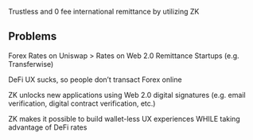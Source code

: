Trustless and 0 fee international remittance by utilizing ZK

## Problems
Forex Rates on Uniswap > Rates on Web 2.0 Remittance Startups (e.g. Transferwise)

DeFi UX sucks, so people don’t transact Forex online

ZK unlocks new applications using Web 2.0 digital signatures (e.g. email verification, digital contract verification, etc.)

ZK makes it possible to build wallet-less UX experiences WHILE taking advantage of DeFi rates